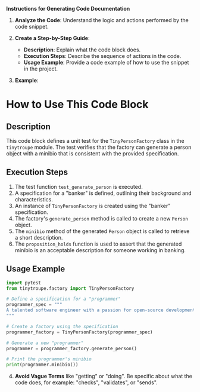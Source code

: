 **Instructions for Generating Code Documentation**

1. **Analyze the Code**: Understand the logic and actions performed by the code snippet.

2. **Create a Step-by-Step Guide**:
    - **Description**: Explain what the code block does.
    - **Execution Steps**: Describe the sequence of actions in the code.
    - **Usage Example**: Provide a code example of how to use the snippet in the project.

3. **Example**:

How to Use This Code Block
=========================================================================================

Description
-------------------------
This code block defines a unit test for the `TinyPersonFactory` class in the `tinytroupe` module. The test verifies that the factory can generate a person object with a minibio that is consistent with the provided specification.

Execution Steps
-------------------------
1. The test function `test_generate_person` is executed.
2. A specification for a "banker" is defined, outlining their background and characteristics.
3. An instance of `TinyPersonFactory` is created using the "banker" specification.
4. The factory's `generate_person` method is called to create a new `Person` object.
5. The `minibio` method of the generated `Person` object is called to retrieve a short description.
6. The `proposition_holds` function is used to assert that the generated minibio is an acceptable description for someone working in banking.

Usage Example
-------------------------

```python
import pytest
from tinytroupe.factory import TinyPersonFactory

# Define a specification for a "programmer"
programmer_spec = """
A talented software engineer with a passion for open-source development.
"""

# Create a factory using the specification
programmer_factory = TinyPersonFactory(programmer_spec)

# Generate a new "programmer"
programmer = programmer_factory.generate_person()

# Print the programmer's minibio
print(programmer.minibio())
```

4. **Avoid Vague Terms** like "getting" or "doing". Be specific about what the code does, for example: "checks", "validates", or "sends".
